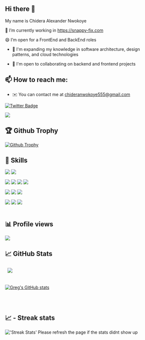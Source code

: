 ## Hi there 👋

My name is Chidera Alexander Nwokoye

🔭 I’m currently working in https://snappy-fix.com

😄 I’m open for a FrontEnd and BackEnd roles

- 🧠 I'm expanding my knowledge in software architecture, design patterns, and cloud technologies

- 🤝 I'm open to collaborating on backend and frontend projects

## 📫 How to reach me:

- ✉️ You can contact me at [chideranwokoye555@gmail.com](mailto:chideranwokoye555@gmail.com)

[![Twitter Badge](https://img.shields.io/badge/Twitter-Profile-informational?style=flat&logo=twitter&logoColor=white&color=1CA2F1)](https://x.com/lordgreg001)

<a href="https://www.github.com/Lordgreg003" target="_blank" rel="noreferrer"><img
src="https://img.shields.io/github/followers/Lordgreg003?logo=github&style=for-the-badge&color=f97316&labelColor=000000" /></a>

## 🏆 Github Trophy

<a href="https://Lordgreg003.vercel.app">
<img alt="Github Trophy" src="https://github-profile-trophy.vercel.app/?username=Lordgreg003&theme=gruvbox">
</a>

## 💼 Skills

![](https://img.shields.io/badge/Code-HTML5-informational?style=flat&logo=HTML5&logoColor=white&color=3498db)
![](https://img.shields.io/badge/Style-CSS-informational?style=flat&logo=css3&logoColor=white&color=3498db)

<!-- ![](https://img.shields.io/badge/Style-JQuery-informational?style=flat&logo=JQuery&logoColor=white&color=3498db) -->
<!-- ![](https://img.shields.io/badge/Style-Bootstrap-informational?style=flat&logo=Bootstrap&logoColor=white&color=3498db) -->

![](https://img.shields.io/badge/Code-JavaScript-informational?style=flat&logo=JavaScript&logoColor=white&color=3498db)
![](https://img.shields.io/badge/Code-MongoDB-informational?style=flat&logo=MongoDB&logoColor=white&color=3498db)
![](https://img.shields.io/badge/Code-NodeJs-informational?style=flat&logo=nodedotjs&logoColor=white&color=3498db)
![](https://img.shields.io/badge/Code-ExpressJS-informational?style=flat&logo=express&logoColor=white&color=3498db)

<!-- ![](https://img.shields.io/badge/Code-PHP-informational?style=flat&logo=PHP&logoColor=white&color=3498db) -->
<!-- ![](https://img.shields.io/badge/Code-Laravel-informational?style=flat&logo=Laravel&logoColor=white&color=3498db) -->
<!-- ![](https://img.shields.io/badge/Code-Go-informational?style=flat&logo=Go&logoColor=white&color=3498db) -->

<!-- ![](https://img.shields.io/badge/Code-MySQL-informational?style=flat&logo=MySQL&logoColor=white&color=3498db) -->

![](https://img.shields.io/badge/Code-ReactJS-informational?style=flat&logo=React&logoColor=white&color=3498db)
![](https://img.shields.io/badge/Code-Redux-informational?style=flat&logo=Redux&logoColor=white&color=3498db)
![](https://img.shields.io/badge/Code-TypeScript-informational?style=flat&logo=TypeScript&logoColor=white&color=3498db)

<!-- ![](https://img.shields.io/badge/Code-Dart-informational?style=flat&logo=Dart&logoColor=white&color=3498db) -->
<!-- ![](https://img.shields.io/badge/Code-Flutter-informational?style=flat&logo=Flutter&logoColor=white&color=3498db) -->

![](https://img.shields.io/badge/Code-Firebase-informational?style=flat&logo=Firebase&logoColor=white&color=3498db)
![](https://img.shields.io/badge/Code-Linux-informational?style=flat&logo=Linux&logoColor=white&color=3498db)
![](https://img.shields.io/badge/Code-Github-informational?style=flat&logo=Github&logoColor=white&color=3498db)
<br>
<br>

## 📊 Profile views

![](https://komarev.com/ghpvc/?username=Lordgreg003&color=green) <br />

## &#x1f4c8; GitHub Stats

<a href="https://github.com/Lordgreg003">
  <img align="center" style="margin:0.5rem" src="https://github-readme-stats.vercel.app/api/top-langs/?username=lordgreg003&hide=html,css,scss,blade,hack,less&title_color=ffffff&text_color=3498db&icon_color=4AB197&bg_color=1A2B34" />
</a>

<br>
<br>

<a href="https://github.com/Lordgreg003"><img src="https://github-readme-stats.vercel.app/api?username=Lordgreg003&show_icons=true&hide=&count_private=true&title_color=facc15&text_color=facc15&icon_color=f97316&bg_color=000000&hide_border=true&show_icons=true" alt="Greg's GitHub stats" /></a>

<br>
<br>

## &#x1f4c8; - Streak stats

<img alt="'Streak Stats' Please refresh the page if the stats didnt show up" src="https://github-readme-streak-stats.herokuapp.com/?user=Lordgreg003&theme=dark">

<!-- [![Lordscoba's GitHub stats](https://github-readme-stats.vercel.app/api?username=lordscoba)](https://github.com/lordscoba/github-readme-stats) -->

<!-- <a href="https://github.com/lordscoba">
  <img align="center" style="margin:0.5rem" src="https://github-readme-stats.vercel.app/api?username=lordscoba&show_icons=true&line_height=27&count_private=true&title_color=ffffff&text_color=c9cacc&icon_color=4AB097&bg_color=1A2B34" alt="Bonarhyme's GitHub Stats" /> -->
